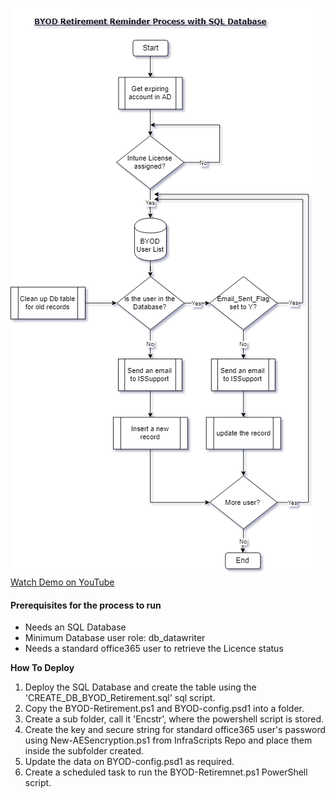 ![FlowChart](/images/ByodRetire.png)
[Watch Demo on YouTube](https://youtu.be/xBoinVvhEoY)
#### Prerequisites for the process to run
* Needs an SQL Database
* Minimum Database user role: db_datawriter
* Needs a standard office365 user to retrieve the Licence status

__How To Deploy__
1. Deploy the SQL Database and create the table using the 'CREATE_DB_BYOD_Retirement.sql' sql script.
2. Copy the BYOD-Retirement.ps1 and BYOD-config.psd1 into a folder.
3. Create a sub folder, call it 'Encstr', where the powershell script is stored.
4. Create the key and secure string for standard office365 user's password using New-AESencryption.ps1 from InfraScripts Repo and place them inside the subfolder created.
5. Update the data on BYOD-config.psd1 as required.
6. Create a scheduled task to run the BYOD-Retiremnet.ps1 PowerShell script.

